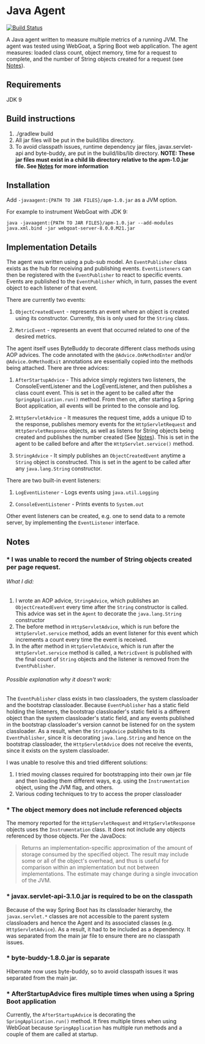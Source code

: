 # Java Agent

[![Build Status](https://travis-ci.org/aberman/java-apm.svg?branch=master)](https://travis-ci.org/aberman/java-apm)

A Java agent written to measure multiple metrics of a running JVM.  The agent was tested using WebGoat, a Spring Boot web application.  The agent measures: loaded class count, object memory, time for a request to complete, and the number of String objects created for a request (see [Notes](#notes)).

## Requirements
JDK 9

## Build instructions
1. ./gradlew build
2. All jar files will be put in the build/libs directory.
3. To avoid classpath issues, runtime dependency jar files, javax.servlet-api and byte-buddy, are put in the build/libs/lib directory.  **NOTE:   These jar files must exist in a child lib directory relative to the apm-1.0.jar file.  See [Notes](#notes) for more information**

## Installation
Add `-javaagent:{PATH TO JAR FILES}/apm-1.0.jar` as a JVM option.

For example to instrument WebGoat with JDK 9:

```
java -javaagent:{PATH TO JAR FILES}/apm-1.0.jar --add-modules java.xml.bind -jar webgoat-server-8.0.0.M21.jar
```

## Implementation Details

The agent was written using a pub-sub model.  An `EventPublisher` class exists as the hub for receiving and publishing events.  `EventListeners` can then be registered with the `EventPublisher` to react to specific events.  Events are published to the `EventPublisher` which, in turn, passes the event object to each listener of that event.

There are currently two events:

1. `ObjectCreatedEvent` - represents an event where an object is created using its constructor. Currently, this is only used for the `String` class.

1. `MetricEvent` - represents an event that occurred related to one of the desired metrics.

The agent itself uses ByteBuddy to decorate different class methods using AOP advices.  The code annotated with the `@Advice.OnMethodEnter` and/or `@Advice.OnMethodExit` annotations are essentially copied into the methods being attached.  There are three advices:

1. `AfterStartupAdvice` -  This advice simply registers two listeners, the ConsoleEventListener and the LogEventListener, and then publishes a class count event.  This is set in the agent to be called after the `SpringApplication.run()` method.  From then on, after starting a Spring Boot application, all events will be printed to the console and log.

1. `HttpServletAdvice` - It measures the request time, adds a unique ID to the response, publishes memory events for the `HttpServletRequest` and `HttpServletResponse` objects, as well as listens for String objects being created and publishes the number created (See [Notes](#notes)). This is set in the agent to be called before and after the `HttpServlet.service()` method.

1. `StringAdvice` - It simply publishes an `ObjectCreatedEvent` anytime a `String` object is constructed.  This is set in the agent to be called after any `java.lang.String` constructor.

There are two built-in event listeners:

1.  `LogEventListener` - Logs events using `java.util.Logging`

1. `ConsoleEventListener` - Prints events to `System.out`

Other event listeners can be created, e.g. one to send data to a remote server, by implementing the `EventListener` interface.

## Notes
### *  I was unable to record the number of String objects created per page request.
###### What I did: ######
1. I wrote an AOP advice, `StringAdvice`, which publishes an `ObjectCreatedEvent` every time after the `String` constructor is called.  This advice was set in the `Agent` to decorate the `java.lang.String` constructor
1. The before method in `HttpServletAdvice`, which is run before the `HttpServlet.service` method, adds an event listener for this event which increments a count every time the event is received.
1. In the after method in `HttpServletAdvice`, which is run after the `HttpServlet.service` method is called, a `MetricEvent` is published with the final count of `String` objects and the listener is removed from the `EventPublisher`.

###### Possible explanation why it doesn't work: ######
The `EventPublisher` class exists in two classloaders, the system classloader and the bootstrap classloader.  Because `EventPublisher` has a static field holding the listeners, the bootstrap classloader's static field is a different object than the system classloader's static field, and any events published in the bootstrap classloader's version cannot be listened for on the system classloader.  As a result, when the `StringAdvice` publishes to its `EventPublisher`, since it is decorating `java.lang.String` and hence on the bootstrap classloader, the `HttpServletAdvice` does not receive the events, since it exists on the system classloader.

I was unable to resolve this and tried different solutions:

1. I tried moving classes required for bootstrapping into their own jar file and then loading them different ways, e.g. using the `Instrumentation` object, using the JVM flag, and others.
1. Various coding techniques to try to access the proper classloader

### * The object memory does not include referenced objects
The memory reported for the `HttpServletRequest` and `HttpServletResponse` objects uses the `Instrumentation` class.  It does not include any objects referenced by those objects.  Per the JavaDocs:

> Returns an implementation-specific approximation of the amount of storage consumed by the specified object. The result may include some or all of the object's overhead, and thus is useful for comparison within an implementation but not between implementations. The estimate may change during a single invocation of the JVM.

### * javax.servlet-api-3.1.0.jar is required to be on the classpath
Because of the way Spring Boot has its classloader hierarchy, the `javax.servlet.*` classes are not accessible to the parent system classloaders and hence the Agent and its associated classes (e.g. `HttpServletAdvice`).  As a result, it had to be included as a dependency.  It was separated from the main jar file to ensure there are no classpath issues.

### * byte-buddy-1.8.0.jar is separate
Hibernate now uses byte-buddy, so to avoid classpath issues it was separated from the main jar.

### * AfterStartupAdvice fires multiple times when using a Spring Boot application
Currently, the `AfterStartupAdvice` is decorating the `SpringApplication.run()` method.  It fires multiple times when using WebGoat because `SpringApplication` has multiple run methods and a couple of them are called at startup.